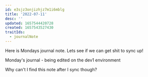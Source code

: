 ```yaml
---
id: e3sjz3onjizhjz7m1i6mblg
title: '2022-07-11'
desc: ''
updated: 1657544420728
created: 1657543527430
traitIds:
  - journalNote
---
```

Here is Mondays journal note.  Lets see if we can get shit to sync up!


Monday's journal - being edited on the dev1 environment

Why can't I find this note after I sync though?


